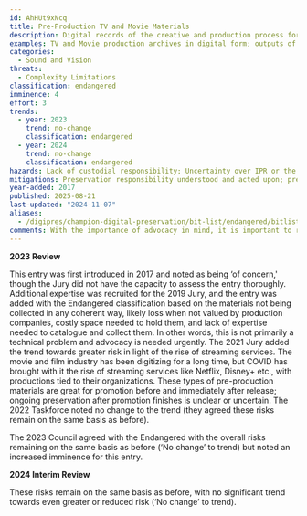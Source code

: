 ```yaml
---
id: AhHUt9xNcq
title: Pre-Production TV and Movie Materials
description: Digital records of the creative and production process for film and television, such as initial designs, screenplay and script, on set still photography, rushes or out-takes that are not included in the final production and therefore not available to on-air broadcast archives or film libraries.
examples: TV and Movie production archives in digital form; outputs of script management software; drafts of a screenplay; continuity photography; costume design; set design; lighting and sound design
categories:
  - Sound and Vision
threats:
  - Complexity Limitations
classification: endangered
imminence: 4
effort: 3
trends:
  - year: 2023
    trend: no-change
    classification: endangered
  - year: 2024
    trend: no-change
    classification: endangered
hazards: Lack of custodial responsibility; Uncertainty over IPR or the presence of orphaned works; lack of appraisal; lack of recognition of preservation at executive level
mitigations: Preservation responsibility understood and acted upon; preservation infrastructure and planning for key items; access and use of collections to inform subsequent productions
year-added: 2017
published: 2025-08-21
last-updated: "2024-11-07"
aliases:
  - /digipres/champion-digital-preservation/bit-list/endangered/bitlist-pre-prod-tv-and-movies
comments: With the importance of advocacy in mind, it is important to raise awareness and educate directors and filmmakers about managing their digital archive so that it is still accessible if donated to a cultural institution in the future.
---
```

**2023 Review**

This entry was first introduced in 2017 and noted as being ‘of concern,' though the Jury did not have the capacity to assess the entry thoroughly. Additional expertise was recruited for the 2019 Jury, and the entry was added with the Endangered classification based on the materials not being collected in any coherent way, likely loss when not valued by production companies, costly space needed to hold them, and lack of expertise needed to catalogue and collect them. In other words, this is not primarily a technical problem and advocacy is needed urgently. The 2021 Jury added the trend towards greater risk in light of the rise of streaming services. The movie and film industry has been digitizing for a long time, but COVID has brought with it the rise of streaming services like Netflix, Disney+ etc., with productions tied to their organizations. These types of pre-production materials are great for promotion before and immediately after release; ongoing preservation after promotion finishes is unclear or uncertain. The 2022 Taskforce noted no change to the trend (they agreed these risks remain on the same basis as before).

The 2023 Council agreed with the Endangered with the overall risks remaining on the same basis as before (‘No change’ to trend) but noted an increased imminence for this entry.

**2024 Interim Review**

These risks remain on the same basis as before, with no significant trend towards even greater or reduced risk (‘No change’ to trend).

